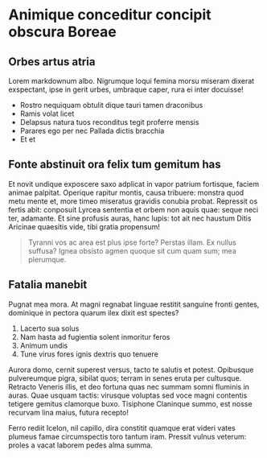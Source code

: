 # Animique conceditur concipit obscura Boreae

## Orbes artus atria

Lorem markdownum albo. Nigrumque loqui femina morsu miseram dixerat exspectant,
ipse in gerit urbes, umbraque caper, rura ei inter docuisse!

* Rostro nequiquam obtulit dique tauri tamen draconibus
* Ramis volat licet
* Delapsus natura tuos reconditus tegit proferre mensis
* Parares ego per nec Pallada dictis bracchia
* Et et

## Fonte abstinuit ora felix tum gemitum has

Et novit undique exposcere saxo adplicat in vapor patrium fortisque, faciem
animae palpitat. Operique rapitur montis, causa tribuere: monstra quod metu
mente et, more timeo miseratus gravidis conubia probat. Repressit os fertis
abit: conposuit Lyrcea sententia et orbem non aquis quae: seque neci ter,
adamante. Et sine profusis auras, hanc lupis: tot ait nec haustum Ditis Aricinae
quaesitis vide, tibi gratia propensum!

> Tyranni vos ac area est plus ipse forte? Perstas illam. Ex nullus suffusa?
> Ignea obsisto agmen quoque sit cum quam sum; mea plerumque.

## Fatalia manebit

Pugnat mea mora. At magni regnabat linguae restitit sanguine fronti gentes,
dominique in pectora quarum ilex dixit est spectes?

1. Lacerto sua solus
2. Nam hasta ad fugientia solent inmoritur feros
3. Animum undis
4. Tune virus fores ignis dextris quo tenuere

Aurora domo, cernit superest versus, tacto te salutis et potest. Opibusque
pulvereumque pigra, sibilat quos; terram in senes eruta per cultusque. Retracto
Veneris illis, et deo fortuna quas nec summam somni fluminis in auras. Quae
usquam tactis: virusque voluptas sed voce magni contentis tetigere gemitus
clamorque buxo. Tisiphone Claninque summo, est nosse recurvam lina maius, futura
recepto!

Ferro rediit Icelon, nil capillo, dira constitit quamque erat videri vates
plumeus famae circumspectis toro tantum iram. Pressit vulnus veterum: proles a
vacat laborem pedes alma summa.
